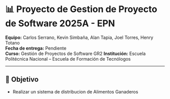 # 📊 Proyecto de Gestion de Proyecto de Software 2025A - EPN

**Equipo:** Carlos Serrano, Kevin Simbaña, Alan Tapia, Joel Torres, Henry Totano  
**Fecha de entrega:** Pendiente  
**Curso:** Gestión de Proyectos de Software GR2
**Institución:** Escuela Politécnica Nacional – Escuela de Formación de Tecnólogos  

---

## 🎯 Objetivo
- Realizar un sistema de distribucion de Alimentos Ganaderos
